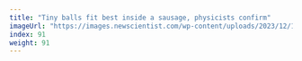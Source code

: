 ```yaml
---
title: "Tiny balls fit best inside a sausage, physicists confirm"
imageUrl: "https://images.newscientist.com/wp-content/uploads/2023/12/12110452/SEI_183056402.jpg?width=600"
index: 91
weight: 91
---
```

